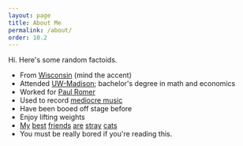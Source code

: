 ```yaml
---
layout: page
title: About Me
permalink: /about/
order: 10.2
---
```


Hi. Here's some random factoids.

* From [Wisconsin](wisconsin.jpg) (mind the accent)
* Attended [UW-Madison](uwmadison.jpg); bachelor's degree in math and economics
* Worked for [Paul Romer](https://en.wikipedia.org/wiki/Paul_Romer)
* Used to record [mediocre music](https://www.youtube.com/watch?v=a8SugaNcU98)
* Have been booed off stage before
* Enjoy lifting weights
* [My](https://youtu.be/vPQK9yEjJ8E) [best](https://youtu.be/NZAu0g-MDws)
  [friends](https://youtu.be/NmfF18jSU_c) [are](https://youtu.be/vqGo6AzBPvk)
  [stray](https://youtu.be/D8_4oXLJmC4) [cats](https://youtu.be/sO0uWgMzu6E)  
* You must be really bored if you're reading this.
